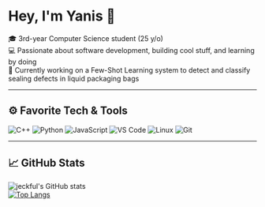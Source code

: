 # Hey, I'm Yanis 👋

🎓 3rd-year Computer Science student (25 y/o)  
💻 Passionate about software development, building cool stuff, and learning by doing  
🧠 Currently working on a Few-Shot Learning system to detect and classify sealing defects in liquid packaging bags

---

## ⚙️ Favorite Tech & Tools

![C++](https://img.shields.io/badge/-C++-00599C?style=flat-square&logo=c%2b%2b&logoColor=white)
![Python](https://img.shields.io/badge/-Python-3776AB?style=flat-square&logo=python&logoColor=white)
![JavaScript](https://img.shields.io/badge/-JavaScript-F7DF1E?style=flat-square&logo=javascript&logoColor=black)
![VS Code](https://img.shields.io/badge/-VSCode-007ACC?style=flat-square&logo=visual-studio-code&logoColor=white)
![Linux](https://img.shields.io/badge/-Linux-FCC624?style=flat-square&logo=linux&logoColor=black)
![Git](https://img.shields.io/badge/-Git-F05032?style=flat-square&logo=git&logoColor=white)

---

## 📈 GitHub Stats

![jeckful's GitHub stats](https://github-readme-stats.vercel.app/api?username=jeckful&show_icons=true&theme=tokyonight)  
[![Top Langs](https://github-readme-stats.vercel.app/api/top-langs/?username=jeckful&layout=compact&theme=tokyonight)](https://github.com/anuraghazra/github-readme-stats)
